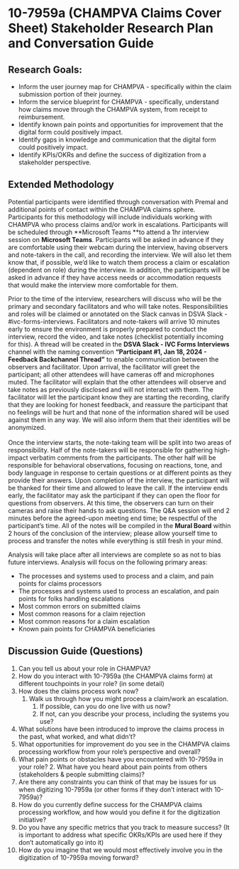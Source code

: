 # 10-7959a (CHAMPVA Claims Cover Sheet) Stakeholder Research Plan and Conversation Guide


## Research Goals:



* Inform the user journey map for CHAMPVA - specifically within the claim submission portion of their journey.
* Inform the service blueprint for CHAMPVA - specifically, understand how claims move through the CHAMPVA system, from receipt to reimbursement.
* Identify known pain points and opportunities for improvement that the digital form could positively impact.
* Identify gaps in knowledge and communication that the digital form could positively impact.
* Identify KPIs/OKRs and define the success of digitization from a stakeholder perspective.


## Extended Methodology

Potential participants were identified through conversation with Premal and additional points of contact within the CHAMPVA claims sphere. Participants for this methodology will include individuals working with CHAMPVA who process claims and/or work in escalations. Participants will be scheduled through **Microsoft Teams **to attend a 1hr interview session on **Microsoft Teams**. Participants will be asked in advance if they are comfortable using their webcam during the interview, having observers and note-takers in the call, and recording the interview. We will also let them know that, if possible, we’d like to watch them process a claim or escalation (dependent on role) during the interview. In addition, the participants will be asked in advance if they have access needs or accommodation requests that would make the interview more comfortable for them. 

Prior to the time of the interview, researchers will discuss who will be the primary and secondary facilitators and who will take notes. Responsibilities and roles will be claimed or annotated on the Slack canvas in DSVA Slack - #ivc-forms-interviews. Facilitators and note-takers will arrive 10 minutes early to ensure the environment is properly prepared to conduct the interview, record the video, and take notes (checklist potentially incoming for this). A thread will be created in the **DSVA Slack - IVC Forms Interviews** channel with the naming convention **“Participant #1, Jan 18, 2024 - Feedback Backchannel Thread”** to enable communication between the observers and facilitator. Upon arrival, the facilitator will greet the participant; all other attendees will have cameras off and microphones muted. The facilitator will explain that the other attendees will observe and take notes as previously disclosed and will not interact with them. The facilitator will let the participant know they are starting the recording, clarify that they are looking for honest feedback, and reassure the participant that no feelings will be hurt and that none of the information shared will be used against them in any way. We will also inform them that their identities will be anonymized. \
 \
Once the interview starts, the note-taking team will be split into two areas of responsibility. Half of the note-takers will be responsible for gathering high-impact verbatim comments from the participants. The other half will be responsible for behavioral observations, focusing on reactions, tone, and body language in response to certain questions or at different points as they provide their answers. Upon completion of the interview, the participant will be thanked for their time and allowed to leave the call. If the interview ends early, the facilitator may ask the participant if they can open the floor for questions from observers. At this time, the observers can turn on their cameras and raise their hands to ask questions. The Q&A session will end 2 minutes before the agreed-upon meeting end time; be respectful of the participant’s time. All of the notes will be compiled in the **Mural Board** within 2 hours of the conclusion of the interview; please allow yourself time to process and transfer the notes while everything is still fresh in your mind. 

Analysis will take place after all interviews are complete so as not to bias future interviews. Analysis will focus on the following primary areas:



* The processes and systems used to process and a claim, and pain points for claims processors
* The processes and systems used to process an escalation, and pain points for folks handling escalations
* Most common errors on submitted claims
* Most common reasons for a claim rejection
* Most common reasons for a claim escalation
* Known pain points for CHAMPVA beneficiaries

## Discussion Guide (Questions)



1. Can you tell us about your role in CHAMPVA?
2. How do you interact with 10-7959a (the CHAMPVA claims form) at different touchpoints in your role? (in some detail)
3. How does the claims process work now?
    1. Walk us through how you might process a claim/work an escalation. 
        1. If possible, can you do one live with us now?
        2. If not, can you describe your process, including the systems you use?
4. What solutions have been introduced to improve the claims process in the past, what worked, and what didn’t? 
5. What opportunities for improvement do you see in the CHAMPVA claims processing workflow from your role’s perspective and overall?
6. What pain points or obstacles have you encountered with 10-7959a in your role?
    2.  What have you heard about pain points from others (stakeholders & people submitting claims)?
7. Are there any constraints you can think of that may be issues for us when digitizing 10-7959a (or other forms if they don’t interact with 10-7959a)?
8. How do you currently define success for the CHAMPVA claims processing workflow, and how would you define it for the digitization initiative?
9. Do you have any specific metrics that you track to measure success?  (It is important to address what specific OKRs/KPIs are used here if they don’t automatically go into it)
10. How do you imagine that we would most effectively involve you in the digitization of 10-7959a moving forward?
